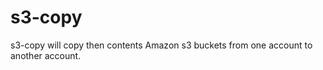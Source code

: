 s3-copy
=======

s3-copy will copy then contents Amazon s3 buckets from one account to another account. 

